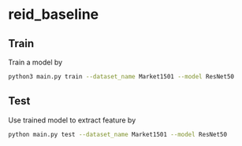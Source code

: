 # reid_baseline

## Train
Train a model by
```bash
python3 main.py train --dataset_name Market1501 --model ResNet50 
```


## Test
Use trained model to extract feature by
```bash
python main.py test --dataset_name Market1501 --model ResNet50
```
